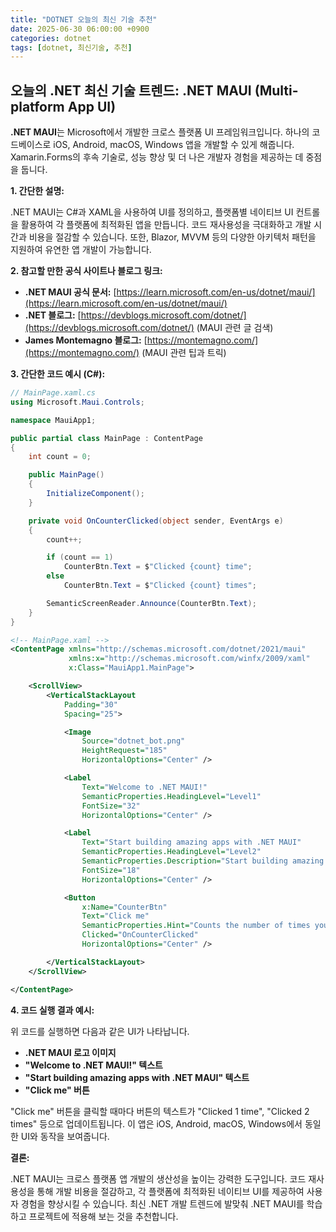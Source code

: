 ```yaml
---
title: "DOTNET 오늘의 최신 기술 추천"
date: 2025-06-30 06:00:00 +0900
categories: dotnet
tags: [dotnet, 최신기술, 추천]
---
```


## 오늘의 .NET 최신 기술 트렌드: **.NET MAUI (Multi-platform App UI)**

**.NET MAUI**는 Microsoft에서 개발한 크로스 플랫폼 UI 프레임워크입니다. 하나의 코드베이스로 iOS, Android, macOS, Windows 앱을 개발할 수 있게 해줍니다. Xamarin.Forms의 후속 기술로, 성능 향상 및 더 나은 개발자 경험을 제공하는 데 중점을 둡니다.

**1. 간단한 설명:**

.NET MAUI는 C#과 XAML을 사용하여 UI를 정의하고, 플랫폼별 네이티브 UI 컨트롤을 활용하여 각 플랫폼에 최적화된 앱을 만듭니다. 코드 재사용성을 극대화하고 개발 시간과 비용을 절감할 수 있습니다. 또한, Blazor, MVVM 등의 다양한 아키텍처 패턴을 지원하여 유연한 앱 개발이 가능합니다.

**2. 참고할 만한 공식 사이트나 블로그 링크:**

*   **.NET MAUI 공식 문서:** [https://learn.microsoft.com/en-us/dotnet/maui/](https://learn.microsoft.com/en-us/dotnet/maui/)
*   **.NET 블로그:** [https://devblogs.microsoft.com/dotnet/](https://devblogs.microsoft.com/dotnet/) (MAUI 관련 글 검색)
*   **James Montemagno 블로그:** [https://montemagno.com/](https://montemagno.com/) (MAUI 관련 팁과 트릭)

**3. 간단한 코드 예시 (C#):**

```csharp
// MainPage.xaml.cs
using Microsoft.Maui.Controls;

namespace MauiApp1;

public partial class MainPage : ContentPage
{
    int count = 0;

    public MainPage()
    {
        InitializeComponent();
    }

    private void OnCounterClicked(object sender, EventArgs e)
    {
        count++;

        if (count == 1)
            CounterBtn.Text = $"Clicked {count} time";
        else
            CounterBtn.Text = $"Clicked {count} times";

        SemanticScreenReader.Announce(CounterBtn.Text);
    }
}
```

```xml
<!-- MainPage.xaml -->
<ContentPage xmlns="http://schemas.microsoft.com/dotnet/2021/maui"
             xmlns:x="http://schemas.microsoft.com/winfx/2009/xaml"
             x:Class="MauiApp1.MainPage">

    <ScrollView>
        <VerticalStackLayout
            Padding="30"
            Spacing="25">

            <Image
                Source="dotnet_bot.png"
                HeightRequest="185"
                HorizontalOptions="Center" />

            <Label
                Text="Welcome to .NET MAUI!"
                SemanticProperties.HeadingLevel="Level1"
                FontSize="32"
                HorizontalOptions="Center" />

            <Label
                Text="Start building amazing apps with .NET MAUI"
                SemanticProperties.HeadingLevel="Level2"
                SemanticProperties.Description="Start building amazing apps with .NET MAUI"
                FontSize="18"
                HorizontalOptions="Center" />

            <Button
                x:Name="CounterBtn"
                Text="Click me"
                SemanticProperties.Hint="Counts the number of times you click"
                Clicked="OnCounterClicked"
                HorizontalOptions="Center" />

        </VerticalStackLayout>
    </ScrollView>

</ContentPage>
```

**4. 코드 실행 결과 예시:**

위 코드를 실행하면 다음과 같은 UI가 나타납니다.

*   **.NET MAUI 로고 이미지**
*   **"Welcome to .NET MAUI!" 텍스트**
*   **"Start building amazing apps with .NET MAUI" 텍스트**
*   **"Click me" 버튼**

"Click me" 버튼을 클릭할 때마다 버튼의 텍스트가 "Clicked 1 time", "Clicked 2 times" 등으로 업데이트됩니다. 이 앱은 iOS, Android, macOS, Windows에서 동일한 UI와 동작을 보여줍니다.

**결론:**

.NET MAUI는 크로스 플랫폼 앱 개발의 생산성을 높이는 강력한 도구입니다. 코드 재사용성을 통해 개발 비용을 절감하고, 각 플랫폼에 최적화된 네이티브 UI를 제공하여 사용자 경험을 향상시킬 수 있습니다.  최신 .NET 개발 트렌드에 발맞춰 .NET MAUI를 학습하고 프로젝트에 적용해 보는 것을 추천합니다.

